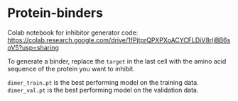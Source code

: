 # Protein-binders

Colab notebook for inhibitor generator code: https://colab.research.google.com/drive/1fPjtprQPXPXoACYCFLDiV8rIjBB6soV5?usp=sharing

To generate a binder, replace the `target` in the last cell with the amino acid sequence of the protein you want to inhibit.

`dimer_train.pt` is the best performing model on the training data.
`dimer_val.pt` is the best performing model on the validation data.
